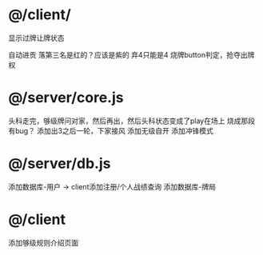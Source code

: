 # @/client/
显示过牌让牌状态


自动进贡
落第三名是红的？应该是紫的
弃4只能是4
烧牌button判定，抢夺出牌权


# @/server/core.js
头科走完，够级牌问对家，然后再出，然后头科状态变成了play在场上
烧成那段有bug？
添加出3之后一轮，下家接风
添加无级自开
添加冲锋模式


# @/server/db.js
添加数据库-用户 -> client添加注册/个人战绩查询
添加数据库-牌局


# @/client
添加够级规则介绍页面